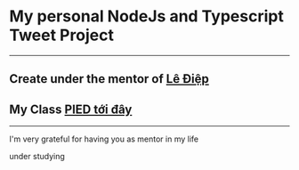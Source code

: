 # My personal NodeJs and Typescript Tweet Project
---
## Create under the mentor of [Lê Điệp](https://www.facebook.com/nomadic.lodestar)
## My Class [PIED tới đây](https://www.facebook.com/PiedTeam)

---
I'm very grateful for having you as mentor in my life

under studying

